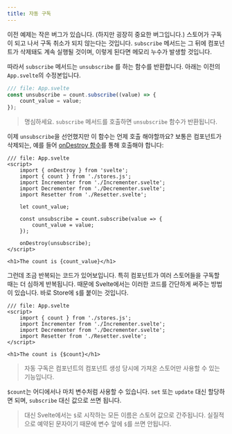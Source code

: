 ```yaml
---
title: 자동 구독
---
```


이전 예제는 작은 버그가 있습니다. (하지만 굉장히 중요한 버그입니다.) 스토어가 구독이 되고 나서 구독 취소가 되지 않는다는 것입니다. `subscribe` 메서드는 그 뒤에 컴포넌트가 삭제돼도 계속 실행될 것이며, 이렇게 된다면 메모리 누수가 발생할 것입니다.

따라서 `subscribe` 메서드는 `unsubscribe` 를 하는 함수를 반환합니다. 아래는 이전의 `App.svelte`의 수정본입니다.



```js
/// file: App.svelte
const unsubscribe = count.subscribe((value) => {
	count_value = value;
});
```



> 명심하세요. `subscribe` 메서드를 호출하면 `unsubscribe` 함수가 반환됩니다.



이제 `unsubscribe`을 선언했지만 이 함수는 언제 호출 해야할까요? 보통은 컴포넌트가 삭제되는, 예를 들어 [onDestroy 함수](/tutorial/ondestroy)를 통해 호출해야 합니다:



```svelte
/// file: App.svelte
<script>
	import { onDestroy } from 'svelte';
	import { count } from './stores.js';
	import Incrementer from './Incrementer.svelte';
	import Decrementer from './Decrementer.svelte';
	import Resetter from './Resetter.svelte';

	let count_value;

	const unsubscribe = count.subscribe(value => {
		count_value = value;
	});

	onDestroy(unsubscribe);
</script>

<h1>The count is {count_value}</h1>
```



그런데 조금 반복되는 코드가 있어보입니다. 특히 컴포넌트가 여러 스토어들을 구독할 때는 더 심하게 반복됩니다. 때문에 Svelte에서는 이러한 코드를 간단하게 써주는 방법이 있습니다. 바로 Store에 `$`를 붙이는 것입니다.



```svelte
/// file: App.svelte
<script>
	import { count } from './stores.js';
	import Incrementer from './Incrementer.svelte';
	import Decrementer from './Decrementer.svelte';
	import Resetter from './Resetter.svelte';
</script>

<h1>The count is {$count}</h1>
```



> 자동 구독은 컴포넌트의 컴포넌트 생성 당시에 가져온 스토어만 사용할 수 있는 기능입니다.



`$count`는 어디에서나 마치 변수처럼 사용할 수 있습니다. `set` 또는 `update` 대신 할당하면 되며, `subscribe` 대신 값으로 쓰면 됩니다.



> 대신 Svelte에서는 `$`로 시작하는 모든 이름은 스토어 값으로 간주됩니다. 실질적으로 예약된 문자이기 때문에 변수 앞에 `$`를 쓰면 안됩니다.